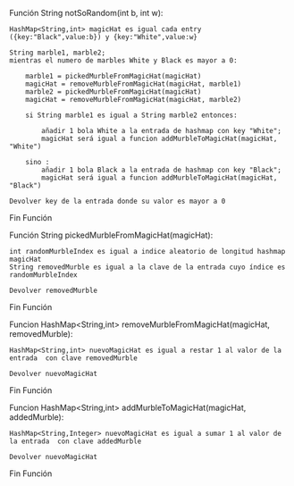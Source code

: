 <!-- 
Task
You are a magician. You're going to perform a trick.

You have b black marbles and w white marbles in your magic hat, and an infinite supply of black and white marbles that you can pull out of nowhere.

You ask your audience to repeatedly remove a pair of marbles from your hat and, for each pair removed, you add one marble to the hat according to the following rule, until there is only 1 marble left.

If the marbles of the pair that is removed are of the same color, you add a white marble to the hat. Otherwise, if one is black and one is white, you add a black marble.

Given the initial number of black and white marbles in your hat, your trick is to predict the color of the last marble.

Note: A magician may confuse your eyes, but not your mind ;-)

Input/Output
[input] integer b
Initial number of black marbles in the hat.

1 <= b <= 10^9

[input] integer w
Initial number of white marbles in the hat.

1 <= w <= 10^9

[output] a string
"Black" or "White" if you can safely predict the color of the last marble. If not, return "Unsure".


LINK: https://www.codewars.com/kata/58ad2e9c0e3c08126000003f/ -->

Función String notSoRandom(int b, int w):
	
	HashMap<String,int> magicHat es igual cada entry ({key:"Black",value:b}) y {key:"White",value:w}

    String marble1, marble2;
    mientras el numero de marbles White y Black es mayor a 0:

        marble1 = pickedMurbleFromMagicHat(magicHat)
        magicHat = removeMurbleFromMagicHat(magicHat, marble1)
        marble2 = pickedMurbleFromMagicHat(magicHat)
        magicHat = removeMurbleFromMagicHat(magicHat, marble2)

        si String marble1 es igual a String marble2 entonces:

            añadir 1 bola White a la entrada de hashmap con key "White";
            magicHat será igual a funcion addMurbleToMagicHat(magicHat, "White")

        sino :
            añadir 1 bola Black a la entrada de hashmap con key "Black";
            magicHat será igual a funcion addMurbleToMagicHat(magicHat, "Black")

    Devolver key de la entrada donde su valor es mayor a 0
	
Fin Función


Función String pickedMurbleFromMagicHat(magicHat):

    int randomMurbleIndex es igual a indice aleatorio de longitud hashmap magicHat
    String removedMurble es igual a la clave de la entrada cuyo índice es randomMurbleIndex

    Devolver removedMurble
Fin Función

Funcion HashMap<String,int> removeMurbleFromMagicHat(magicHat, removedMurble):

    HashMap<String,int> nuevoMagicHat es igual a restar 1 al valor de la entrada  con clave removedMurble

    Devolver nuevoMagicHat

Fin Función

Funcion HashMap<String,int> addMurbleToMagicHat(magicHat, addedMurble):

    HashMap<String,Integer> nuevoMagicHat es igual a sumar 1 al valor de la entrada  con clave addedMurble

    Devolver nuevoMagicHat

Fin Función